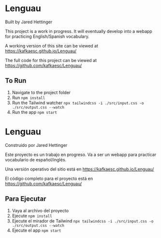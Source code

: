 # Lenguau

Built by Jared Hettinger

This project is a work in progress. It will eventually develop into a webapp for practicing English/Spanish vocabulary.

A working version of this site can be viewed at https://kafkaesc.github.io/Lenguau/

The full code for this project can be viewed at https://github.com/kafkaesc/Lenguau/

## To Run

1. Navigate to the project folder
1. Run `npm install`
1. Run the Tailwind watcher `npx tailwindcss -i ./src/input.css -o ./src/output.css --watch`
1. Run the app `npm start`

# Lenguau

Construido por Jared Hettinger

Este proyecto es un trabajo en progreso. Va a ser un webapp para practicar vocabulario de español/inglés.

Una versión operativo del sitio está en https://kafkaesc.github.io/Lenguau/

El código completo para el proyecto está en https://github.com/kafkaesc/Lenguau/

## Para Ejecutar

1. Vaya al archivo del proyecto
1. Ejecute `npm install`
1. Ejecute el mirador de Tailwind `npx tailwindcss -i ./src/input.css -o ./src/output.css --watch`
1. Ejecute el app `npm start`
